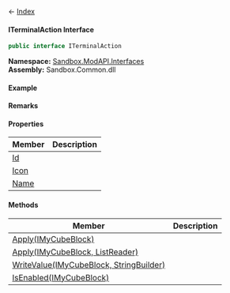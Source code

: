← [Index](Api-Index)

#### ITerminalAction Interface

```csharp
public interface ITerminalAction
```

**Namespace:** [Sandbox.ModAPI.Interfaces](Sandbox.ModAPI.Interfaces)  
**Assembly:** Sandbox.Common.dll

#### Example

#### Remarks

#### Properties

|Member|Description|
|---|---|
|[Id](Sandbox.ModAPI.Interfaces.ITerminalAction.Id)||
|[Icon](Sandbox.ModAPI.Interfaces.ITerminalAction.Icon)||
|[Name](Sandbox.ModAPI.Interfaces.ITerminalAction.Name)||

#### Methods

|Member|Description|
|---|---|
|[Apply(IMyCubeBlock)](Sandbox.ModAPI.Interfaces.ITerminalAction.Apply)||
|[Apply(IMyCubeBlock, ListReader)](Sandbox.ModAPI.Interfaces.ITerminalAction.Apply)||
|[WriteValue(IMyCubeBlock, StringBuilder)](Sandbox.ModAPI.Interfaces.ITerminalAction.WriteValue)||
|[IsEnabled(IMyCubeBlock)](Sandbox.ModAPI.Interfaces.ITerminalAction.IsEnabled)||

